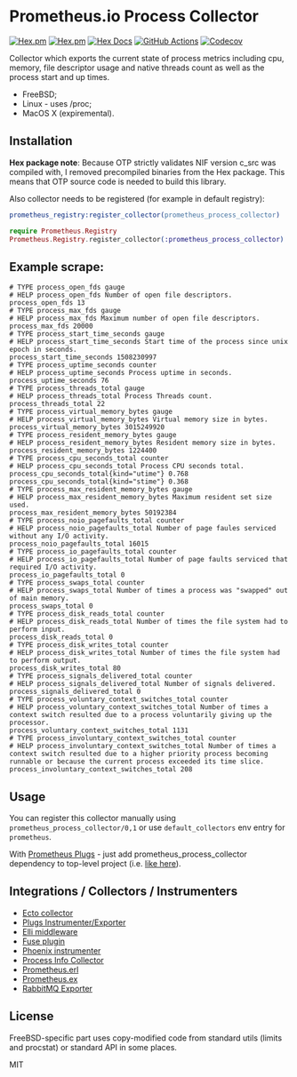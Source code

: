 # Prometheus.io Process Collector
[![Hex.pm](https://img.shields.io/hexpm/v/prometheus_process_collector.svg?maxAge=2592000?style=plastic)](https://hex.pm/packages/prometheus_process_collector)
[![Hex.pm](https://img.shields.io/hexpm/dt/prometheus_process_collector.svg?maxAge=2592000)](https://hex.pm/packages/prometheus_process_collector)
[![Hex
Docs](https://img.shields.io/badge/hex-docs-lightgreen.svg)](https://hexdocs.pm/prometheus_process_collector/)
[![GitHub Actions](https://github.com/prometheus-erl/prometheus_process_collector/actions/workflows/ci.yml/badge.svg)](https://github.com/prometheus-erl/prometheus_process_collector/actions/workflows/ci.yml)
[![Codecov](https://codecov.io/github/prometheus-erl/prometheus_process_collector/graph/badge.svg?token=G9HB5UKNIY)](https://codecov.io/github/prometheus-erl/prometheus_process_collector)


Collector which exports the current state of process metrics including cpu, memory, file descriptor usage and native threads count as well as the process start and up times.

- FreeBSD;
- Linux - uses /proc;
- MacOS X (expiremental).

## Installation

**Hex package note**: Because OTP strictly validates NIF version c_src was compiled with, I removed precompiled binaries from the Hex package. This means that OTP source code is needed to build this library.

Also collector needs to be registered (for example in default registry):

```erlang
prometheus_registry:register_collector(prometheus_process_collector)
```

```elixir
require Prometheus.Registry
Prometheus.Registry.register_collector(:prometheus_process_collector)
```

## Example scrape:

```
# TYPE process_open_fds gauge
# HELP process_open_fds Number of open file descriptors.
process_open_fds 13
# TYPE process_max_fds gauge
# HELP process_max_fds Maximum number of open file descriptors.
process_max_fds 20000
# TYPE process_start_time_seconds gauge
# HELP process_start_time_seconds Start time of the process since unix epoch in seconds.
process_start_time_seconds 1508230997
# TYPE process_uptime_seconds counter
# HELP process_uptime_seconds Process uptime in seconds.
process_uptime_seconds 76
# TYPE process_threads_total gauge
# HELP process_threads_total Process Threads count.
process_threads_total 22
# TYPE process_virtual_memory_bytes gauge
# HELP process_virtual_memory_bytes Virtual memory size in bytes.
process_virtual_memory_bytes 3015249920
# TYPE process_resident_memory_bytes gauge
# HELP process_resident_memory_bytes Resident memory size in bytes.
process_resident_memory_bytes 1224400
# TYPE process_cpu_seconds_total counter
# HELP process_cpu_seconds_total Process CPU seconds total.
process_cpu_seconds_total{kind="utime"} 0.768
process_cpu_seconds_total{kind="stime"} 0.368
# TYPE process_max_resident_memory_bytes gauge
# HELP process_max_resident_memory_bytes Maximum resident set size used.
process_max_resident_memory_bytes 50192384
# TYPE process_noio_pagefaults_total counter
# HELP process_noio_pagefaults_total Number of page faules serviced without any I/O activity.
process_noio_pagefaults_total 16015
# TYPE process_io_pagefaults_total counter
# HELP process_io_pagefaults_total Number of page faults serviced that required I/O activity.
process_io_pagefaults_total 0
# TYPE process_swaps_total counter
# HELP process_swaps_total Number of times a process was "swapped" out of main memory.
process_swaps_total 0
# TYPE process_disk_reads_total counter
# HELP process_disk_reads_total Number of times the file system had to perform input.
process_disk_reads_total 0
# TYPE process_disk_writes_total counter
# HELP process_disk_writes_total Number of times the file system had to perform output.
process_disk_writes_total 80
# TYPE process_signals_delivered_total counter
# HELP process_signals_delivered_total Number of signals delivered.
process_signals_delivered_total 0
# TYPE process_voluntary_context_switches_total counter
# HELP process_voluntary_context_switches_total Number of times a context switch resulted due to a process voluntarily giving up the processor.
process_voluntary_context_switches_total 1131
# TYPE process_involuntary_context_switches_total counter
# HELP process_involuntary_context_switches_total Number of times a context switch resulted due to a higher priority process becoming runnable or because the current process exceeded its time slice.
process_involuntary_context_switches_total 208
```

Usage
-----

You can register this collector manually using `prometheus_process_collector/0,1` or use `default_collectors` env entry for `prometheus`.

With [Prometheus Plugs](https://github.com/prometheus-erl/prometheus-plugs) - just add prometheus_process_collector dependency to top-level project (i.e. [like here](https://github.com/prometheus-erl/prometheus-plugs-example/edit/master/mix.exs)).

## Integrations / Collectors / Instrumenters
 - [Ecto collector](https://github.com/prometheus-erl/prometheus-ecto)
 - [Plugs Instrumenter/Exporter](https://github.com/prometheus-erl/prometheus-plugs)
 - [Elli middleware](https://github.com/elli-lib/elli_prometheus)
 - [Fuse plugin](https://github.com/jlouis/fuse#fuse_stats_prometheus)
 - [Phoenix instrumenter](https://github.com/prometheus-erl/prometheus-phoenix)
 - [Process Info Collector](https://github.com/prometheus-erl/prometheus_process_collector)
 - [Prometheus.erl](https://github.com/prometheus-erl/prometheus.erl)
 - [Prometheus.ex](https://github.com/prometheus-erl/prometheus.ex)
 - [RabbitMQ Exporter](https://github.com/prometheus-erl/prometheus_rabbitmq_exporter)

License
-----

FreeBSD-specific part uses copy-modified code from standard utils (limits and procstat) or standard API in some places.

MIT
